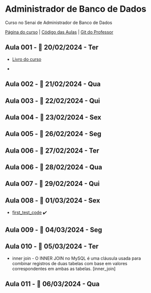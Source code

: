 
# Administrador de Banco de Dados
Curso no Senai de Administrador de Banco de Dados

[Página do curso](https://sistemafibra.org.br/senai/custom/inovatech/index.php#)
 | [Código das Aulas](https://drive.google.com/drive/folders/1SBetwEQKxlasAd-UDQrnkttZgf4RRoEI) | [Git do Professor](https://github.com/professorfrancisco/administrador_banco_de_dados_mysql)

## Aula 001 - 📅 20/02/2024 - Ter

- [Livro do curso](https://estantedelivros.senai.br/share/1XIATE6Jfo0MXUS7r8a9CGqL323ctB5-X)

-

## Aula 002 - 📅 21/02/2024 - Qua
## Aula 003 - 📅 22/02/2024 - Qui
## Aula 004 - 📅 23/02/2024 - Sex
## Aula 005 - 📅 26/02/2024 - Seg
## Aula 006 - 📅 27/02/2024 - Ter
## Aula 006 - 📅 28/02/2024 - Qua
## Aula 007 - 📅 29/02/2024 - Qui
## Aula 008 - 📅 01/03/2024 - Sex

- [first_test_code](first_test_code) ✔️

## Aula 009 - 📅 04/03/2024 - Seg
## Aula 010 - 📅 05/03/2024 - Ter

- inner join - O INNER JOIN no MySQL é uma cláusula usada para combinar registros de duas tabelas com base em valores correspondentes em ambas as tabelas.
  [inner_join]
  
## Aula 011 - 📅 06/03/2024 - Qua
